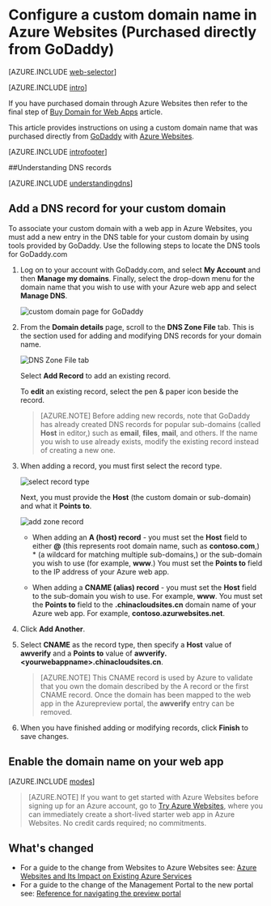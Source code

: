 <properties
	pageTitle="Configure a custom domain name in Azure Websites (GoDaddy)"
	description="Learn how to use a domain name from GoDaddy with Azure Web Apps"
	services="app-service"
	documentationCenter=""
	authors="erikre"
	manager="wpickett"
	editor="jimbe"/>

<tags
	ms.service="app-service"
	ms.date="10/23/2015"
	wacn.date=""/>

# Configure a custom domain name in Azure Websites (Purchased directly from GoDaddy)

[AZURE.INCLUDE [web-selector](../includes/websites-custom-domain-selector.md)]

[AZURE.INCLUDE [intro](../includes/custom-dns-web-site-intro.md)]

If you have purchased domain through Azure Websites then refer to the final step of <a href="/documentation/articles/custom-dns-web-site-buydomains-web-app" title="Web Apps" class="current">Buy Domain for Web Apps</a> article.

This article provides instructions on using a custom domain name that was purchased directly from [GoDaddy](https://godaddy.com) with [Azure Websites](/documentation/services/web-sites/).

[AZURE.INCLUDE [introfooter](../includes/custom-dns-web-site-intro-notes.md)]

<a name="understanding-records"></a>
##Understanding DNS records

[AZURE.INCLUDE [understandingdns](../includes/custom-dns-web-site-understanding-dns-raw.md)]

<a name="bkmk_configurecname"></a>
## Add a DNS record for your custom domain

To associate your custom domain with a web app in Azure Websites, you must add a new entry in the DNS table for your custom domain by using tools provided by GoDaddy. Use the following steps to locate the DNS tools for GoDaddy.com

1. Log on to your account with GoDaddy.com, and select **My Account** and then **Manage my domains**. Finally, select the drop-down menu for the domain name that you wish to use with your Azure web app and select **Manage DNS**.

	![custom domain page for GoDaddy](./media/web-sites-godaddy-custom-domain-name/godaddy-customdomain.png)

2. From the **Domain details** page, scroll to the **DNS Zone File** tab. This is the section used for adding and modifying DNS records for your domain name.

	![DNS Zone File tab](./media/web-sites-godaddy-custom-domain-name/godaddy-zonetab.png)

	Select **Add Record** to add an existing record.

	To **edit** an existing record, select the pen & paper icon beside the record.

	> [AZURE.NOTE] Before adding new records, note that GoDaddy has already created DNS records for popular sub-domains (called **Host** in editor,) such as **email**, **files**, **mail**, and others. If the name you wish to use already exists, modify the existing record instead of creating a new one.

4. When adding a record, you must first select the record type.

	![select record type](./media/web-sites-godaddy-custom-domain-name/godaddy-selectrecordtype.png)

	Next, you must provide the **Host** (the custom domain or sub-domain) and what it **Points to**.

	![add zone record](./media/web-sites-godaddy-custom-domain-name/godaddy-addzonerecord.png)

	* When adding an **A (host) record** - you must set the **Host** field to either **@** (this represents root domain name, such as **contoso.com**,) * (a wildcard for matching multiple sub-domains,) or the sub-domain you wish to use (for example, **www**.) You must set the **Points to** field to the IP address of your Azure web app.

	* When adding a **CNAME (alias) record** - you must set the **Host** field to the sub-domain you wish to use. For example, **www**. You must set the **Points to** field to the **.chinacloudsites.cn** domain name of your Azure web app. For example, **contoso.azurwebsites.net**.

5. Click **Add Another**.
6. Select **CNAME** as the record type, then specify a **Host** value of **awverify** and a **Points to** value of **awverify.&lt;yourwebappname&gt;.chinacloudsites.cn**.

	> [AZURE.NOTE] This CNAME record is used by Azure to validate that you own the domain described by the A record or the first CNAME record. Once the domain has been mapped to the web app in the Azurepreview  portal, the **awverify** entry can be removed.

5. When you have finished adding or modifying records, click **Finish** to save changes.

<a name="enabledomain"></a>
## Enable the domain name on your web app

[AZURE.INCLUDE [modes](../includes/custom-dns-web-site-enable-on-web-site.md)]

>[AZURE.NOTE] If you want to get started with Azure Websites before signing up for an Azure account, go to [Try Azure Websites](https://tryappservice.azure.com/), where you can immediately create a short-lived starter web app in Azure Websites. No credit cards required; no commitments.

## What's changed
* For a guide to the change from Websites to Azure Websites see: [Azure Websites and Its Impact on Existing Azure Services](/documentation/services/web-sites/)
* For a guide to the change of the Management Portal to the new portal see: [Reference for navigating the preview portal](https://manage.windowsazure.cn/)
